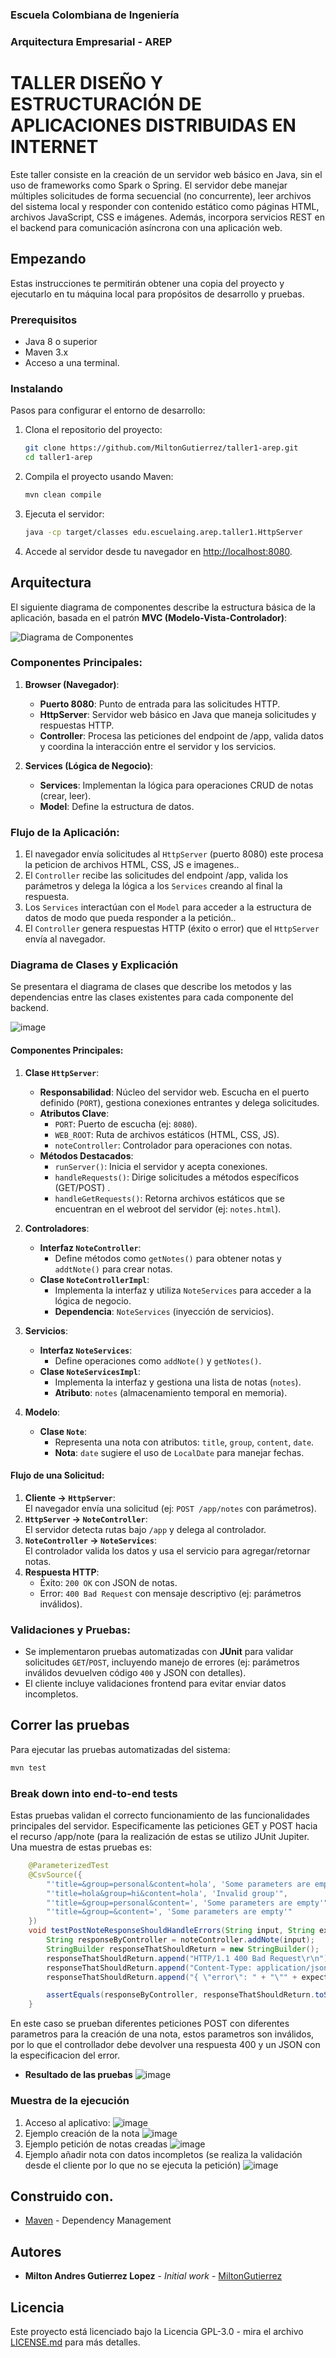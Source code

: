 ### Escuela Colombiana de Ingeniería

### Arquitectura Empresarial - AREP

#  TALLER DISEÑO Y ESTRUCTURACIÓN DE APLICACIONES DISTRIBUIDAS EN INTERNET

Este taller consiste en la creación de un servidor web básico en Java, sin el uso de frameworks como Spark o Spring. El servidor debe manejar múltiples solicitudes de forma secuencial (no concurrente), leer archivos del sistema local y responder con contenido estático como páginas HTML, archivos JavaScript, CSS e imágenes. Además, incorpora servicios REST en el backend para comunicación asíncrona con una aplicación web.

## Empezando

Estas instrucciones te permitirán obtener una copia del proyecto y ejecutarlo en tu máquina local para propósitos de desarrollo y pruebas.

### Prerequisitos

- Java 8 o superior
- Maven 3.x
- Acceso a una terminal.

### Instalando

Pasos para configurar el entorno de desarrollo:

1. Clona el repositorio del proyecto:

   ```bash
   git clone https://github.com/MiltonGutierrez/taller1-arep.git
   cd taller1-arep
   ```

2. Compila el proyecto usando Maven:

   ```bash
   mvn clean compile
   ```

3. Ejecuta el servidor:

   ```bash
   java -cp target/classes edu.escuelaing.arep.taller1.HttpServer
   ```

4. Accede al servidor desde tu navegador en [http://localhost:8080](http://localhost:8080).

## Arquitectura

El siguiente diagrama de componentes describe la estructura básica de la aplicación, basada en el patrón **MVC (Modelo-Vista-Controlador)**:

![Diagrama de Componentes](https://github.com/user-attachments/assets/eee00a43-a0a6-4dd5-8275-761dd3be784d)

### Componentes Principales:
1. **Browser (Navegador)**:
   - **Puerto 8080**: Punto de entrada para las solicitudes HTTP.
   - **HttpServer**: Servidor web básico en Java que maneja solicitudes y respuestas HTTP.
   - **Controller**: Procesa las peticiones del endpoint de /app, valida datos y coordina la interacción entre el servidor y los servicios.

2. **Services (Lógica de Negocio)**:
   - **Services**: Implementan la lógica para operaciones CRUD de notas (crear, leer).
   - **Model**: Define la estructura de datos.

### Flujo de la Aplicación:
1. El navegador envía solicitudes al `HttpServer` (puerto 8080) este procesa la peticion de archivos HTML, CSS, JS e imagenes..
2. El `Controller` recibe las solicitudes del endpoint /app, valida los parámetros y delega la lógica a los `Services` creando al final la respuesta.
3. Los `Services` interactúan con el `Model` para acceder a la estructura de datos de modo que pueda responder a la petición..
4. El `Controller` genera respuestas HTTP (éxito o error) que el `HttpServer` envía al navegador.

### Diagrama de Clases y Explicación
Se presentara el diagrama de clases que describe los metodos y las dependencias entre las clases existentes para cada componente del backend.

![image](https://github.com/user-attachments/assets/58f85cae-179b-48fb-8f53-9fa7ea594f1b)

#### Componentes Principales:
1. **Clase `HttpServer`**:
   - **Responsabilidad**: Núcleo del servidor web. Escucha en el puerto definido (`PORT`), gestiona conexiones entrantes y delega solicitudes.
   - **Atributos Clave**:
     - `PORT`: Puerto de escucha (ej: `8080`).
     - `WEB_ROOT`: Ruta de archivos estáticos (HTML, CSS, JS).
     - `noteController`: Controlador para operaciones con notas.
   - **Métodos Destacados**:
     - `runServer()`: Inicia el servidor y acepta conexiones.
     - `handleRequests()`: Dirige solicitudes a métodos específicos (GET/POST) .
     - `handleGetRequests()`: Retorna archivos estáticos que se encuentran en el webroot del servidor (ej: `notes.html`).

2. **Controladores**:
   - **Interfaz `NoteController`**:
     - Define métodos como `getNotes()` para obtener notas y `addtNote()` para crear notas.
   - **Clase `NoteControllerImpl`**:
     - Implementa la interfaz y utiliza `NoteServices` para acceder a la lógica de negocio.
     - **Dependencia**: `NoteServices` (inyección de servicios).

3. **Servicios**:
   - **Interfaz `NoteServices`**:
     - Define operaciones como `addNote()` y `getNotes()`.
   - **Clase `NoteServicesImpl`**:
     - Implementa la interfaz y gestiona una lista de notas (`notes`).
     - **Atributo**: `notes` (almacenamiento temporal en memoria).

4. **Modelo**:
   - **Clase `Note`**:
     - Representa una nota con atributos: `title`, `group`, `content`, `date`.
     - **Nota**: `date` sugiere el uso de `LocalDate` para manejar fechas.

#### Flujo de una Solicitud:
1. **Cliente → `HttpServer`**:  
   El navegador envía una solicitud (ej: `POST /app/notes` con parámetros).
2. **`HttpServer` → `NoteController`**:  
   El servidor detecta rutas bajo `/app` y delega al controlador.
3. **`NoteController` → `NoteServices`**:  
   El controlador valida los datos y usa el servicio para agregar/retornar notas.
4. **Respuesta HTTP**:  
   - Éxito: `200 OK` con JSON de notas.  
   - Error: `400 Bad Request` con mensaje descriptivo (ej: parámetros inválidos).


### Validaciones y Pruebas:
- Se implementaron pruebas automatizadas con **JUnit** para validar solicitudes `GET`/`POST`, incluyendo manejo de errores (ej: parámetros inválidos devuelven código `400` y JSON con detalles).
- El cliente incluye validaciones frontend para evitar enviar datos incompletos.

## Correr las pruebas 

Para ejecutar las pruebas automatizadas del sistema:

```bash
mvn test
```

### Break down into end-to-end tests

Estas pruebas validan el correcto funcionamiento de las funcionalidades principales del servidor. Especificamente las peticiones GET y POST hacia el recurso /app/note (para la realización de estas se utilizo JUnit Jupiter. Una muestra de estas pruebas es: 
```java
    @ParameterizedTest
    @CsvSource({
        "'title=&group=personal&content=hola', 'Some parameters are empty'",
        "'title=hola&group=hi&content=hola', 'Invalid group'",
        "'title=&group=personal&content=', 'Some parameters are empty'",
        "'title=&group=&content=', 'Some parameters are empty'"
    })
    void testPostNoteResponseShouldHandleErrors(String input, String expectedError) {
        String responseByController = noteController.addNote(input);
        StringBuilder responseThatShouldReturn = new StringBuilder();
        responseThatShouldReturn.append("HTTP/1.1 400 Bad Request\r\n");
        responseThatShouldReturn.append("Content-Type: application/json\r\n");
        responseThatShouldReturn.append("{ \"error\": " + "\"" + expectedError + "\"}");

        assertEquals(responseByController, responseThatShouldReturn.toString());
    }
```
En este caso se prueban diferentes peticiones POST con diferentes parametros para la creación de una nota, estos parametros son inválidos, por lo que el controllador debe devolver una respuesta 400 y un JSON con la especificacion del error. 

- **Resultado de las pruebas**
![image](https://github.com/user-attachments/assets/70e8578f-a02b-43d9-b05b-1eb20416ee9f)


### Muestra de la ejecución

1. Acceso al aplicativo:
![image](https://github.com/user-attachments/assets/7942c3df-bb6f-479a-9a4c-a3da2f44ade8)
2. Ejemplo creación de la nota
![image](https://github.com/user-attachments/assets/a2da0022-34cf-48a0-a57e-5965e6db0b0b)
3. Ejemplo petición de notas creadas
![image](https://github.com/user-attachments/assets/63429968-5db6-44f2-9b22-b9d873899ce3)
4. Ejemplo añadir nota con datos incompletos (se realiza la validación desde el cliente por lo que no se ejecuta la petición)
![image](https://github.com/user-attachments/assets/35d2ef47-8986-4233-807f-ed11c2dd91f0)

## Construido con.

- [Maven](https://maven.apache.org/) - Dependency Management

## Autores

- **Milton Andres Gutierrez Lopez** - *Initial work* - [MiltonGutierrez](https://github.com/MiltonGutierrez)

## Licencia

Este proyecto está licenciado bajo la Licencia  GPL-3.0 - mira el archivo [LICENSE.md](LICENSE.md) para más detalles.


